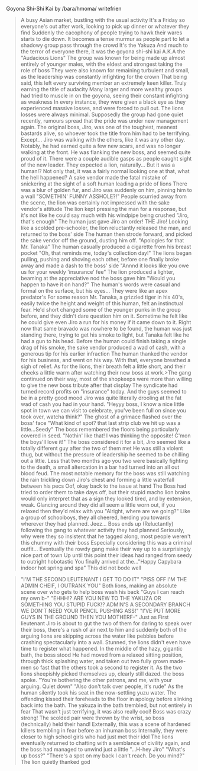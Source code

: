Goyona Shi-Shi Kai by /bara/hmoma/ writefrien

>A busy Asian market, bustling with the usual activity
>It's a Friday so everyone's out after work, looking to pick up dinner or whatever they find
>Suddenly the cacophony of people trying to hawk their wares starts to die down.
>It becomes a tense murmur as people part to let a shadowy group pass through the crowd
>It's the Yakuza
>And much to the terror of everyone there, it was the goyona shi-shi kai
>A.K.A the "Audacious Lions"
>The group was known for being made up almost entirely of younger males, with the eldest and strongest taking the role of boss
>They were also known for remaining turbulent and small, as the leadership was constantly infighting for the crown
>That being said, this left every surviving member an extremely keen killer. Truly earning the title of audacity
>Many larger and more wealthy groups had tried to muscle in on the goyona, seeing their constant infighting as weakness
>In every instance, they were given a black eye as they experienced massive losses, and were forced to pull out. The lions losses were always minimal.
>Supposedly the group had gone quiet recently, rumours spread that the pride was under new management again.
>The original boss, Jiro, was one of the toughest, meanest bastards alive, so whoever took the title from him had to be terrifying.
>Except...
>Jiro was walking with the others, like it was any other day.
>Notably, he had earned quite a few new scars, and was no longer walking at the front.
>He was flanking the new boss, and seemed quite proud of it.
>There were a couple audible gasps as people caught sight of the new leader.
>They expected a lion, naturally...
>But it was a human!?
>Not only that, it was a fairly normal looking one at that, what the hell happened?
>A sake vendor made the fatal mistake of snickering at the sight of a soft human leading a pride of lions
>There was a blur of golden fur, and Jiro was suddenly on him, pinning him to a wall
>"SOMETHIN' FUNNY ASSHOLE?!"
>People scurried away from the scene, the lion was certainly not impressed with the sake vendor's attitude
>The lion kept pressing the man for a response, but it's not like he could say much with his windpipe being crushed
>"Jiro, that's enough"
>The human just gave Jiro an order!
>THE Jiro!
>Looking like a scolded pre-schooler, the lion reluctantly released the man, and returned to the boss' side
>The human then strode forward, and picked the sake vendor off the ground, dusting him off.
>"Apologies for that Mr. Tanaka"
>The human casually produced a cigarette from his breast pocket "Oh, that reminds me, today's collection day!"
>The lions began pulling, pushing and shoving each other, before one finally broke away and made a dash to the boss' side
>"Annnd it looks like you owe us for your weekly 'insurance' fee" The lion produced a lighter, beaming at the appreciative nod the boss gave him
>"Would you happen to have it on hand?" The human's words were casual and formal on the surface, but his eyes...
>They were like an apex predator's
>For some reason Mr. Tanaka, a grizzled tiger in his 40's, easily twice the height and weight of this human, felt an instinctual fear.
>He'd short changed some of the younger punks in the group before, and they didn't dare question him on it. Sometime he felt like he could give even Jiro a run for his money if it came down to it.
>Right now that same bravado was nowhere to be found, the human was just standing there, trying to get his smoke to light, but Tanaka felt like he had a gun to his head.
>Before the human could finish taking a single drag of his smoke, the sake vendor produced a wad of cash, with a generous tip for his earlier infraction
>The human thanked the vendor for his business, and went on his way.
>With that, everyone breathed a sigh of relief.
>As for the lions, their breath felt a little short, and their cheeks a little warm after watching their new boss at work.>The gang continued on their way, most of the shopkeeps were more than willing to give the new boss tribute after that display
>The syndicate had turned record profits on "insurance" today. And the guys seemed to be in a pretty good mood
>Jiro was quite literally drooling at the fat wad of cash you had in your hand.
>"Heyyy boss, I know a nice little spot in town we can visit to celebrate, you've been full on since you took over, watcha think?"
>The ghost of a grimace flashed over the boss' face "What kind of spot? that last strip club we hit up was a little...Seedy"
>The boss remembered the floors being particularly covered in seed.
>"Nothin' like that! I was thinking the opposite! C'mon the boys'll love it!"
>The boss considered it for a bit, Jiro seemed like a totally different guy after the two of them met
>He was still a violent thug, but without the pressure of leadership he seemed to be chilling out a little.
>Less that two months ago you two were basically fighting to the death, a small altercation in a bar had turned into an all out blood feud.
>The most notable memory for the boss was still watching the rain trickling down Jiro's chest and forming a little waterfall between his pecs
>Oof, okay back to the issue at hand
>The Boss had tried to order them to take days off, but their stupid macho lion brains would only interpret that as a sign they looked tired, and by extension, weak.
>Glancing around they did all seem a little worn out, if you relaxed then they'd relax with you
>"Alright, where are we going?"
>Like a group of schoolboys, they all cheered, herding you towards wherever they had planned.
>Jeez...
>Boss ends up (Reluctantly) following the gang to whatever activity they had planned
>Seriously, why were they so insistent that he tagged along, most people weren't this chummy with their boss
>Especially considering this was a criminal outfit...
>Eventually the rowdy gang make their way up to a surprisingly nice part of town
>Up until this point their ideas had ranged from seedy to outright hobotastic
>You finally arrived at the..."Happy Capybara indoor hot spring and spa"
>This did not bode well

>"I'M THE SECOND LEUTENANT I GET TO DO IT"
>"PISS OFF I'M THE ADMIN CHEIF, I OUTRANK YOU"
>Both lions, making an absolute scene over who gets to help boss wash his back
>"Guys I can reach my own b-"
>"EHHH!? ARE YOU NEW TO THE YAKUZA OR SOMETHING YOU STUPID FUCK!? ADMIN'S A SECONDARY BRANCH WE DON'T NEED YOUR PENCIL PUSHING ASS!"
>"I'VE PUT MORE GUYS IN THE GROUND THEN YOU MOTHERF-"
>Just as First lieutenant Jiro is about to gut the two of them for daring to speak over their boss, there's a rush of air next to him and suddenly both of the arguing lions are skipping across the water like pebbles before crashing spectacularly into a wall.
>Stunned, the lions didn't even have time to register what happened.
>In the middle of the hazy, gigantic bath, the boss stood
>He had moved from a relaxed sitting position, through thick splashing water, and taken out two fully grown made-men so fast that the others took a second to register it.
>As the two lions sheepishly picked themselves up, clearly still dazed. the boss spoke.
>"You're bothering the other patrons, and me, with your arguing. Quiet down"
>"Also don't talk over people, it's rude"
>As the human silently took his seat in the now-settling yuzu water. The offending kissed their foreheads to the floor in apology before slinking back into the bath.
>The yakuza in the bath trembled, but not entirely in fear
>That wasn't just terrifying, it was also really cool! Boss was crazy strong!
>The scolded pair were thrown by the wrist, so boss (technically) held their hand!
>Externally, this was a scene of hardened killers trembling in fear before an inhuman boss
>Internally, they were closer to high school girls who had just met their idol
>The lions eventually returned to chatting with a semblance of civility again, and the boss had managed to unwind just a little
>"...H-hey Jiro"
>"What's up boss?"
>"There's a spot on my back I can't reach. Do you mind?"
>The lion quietly thanked god